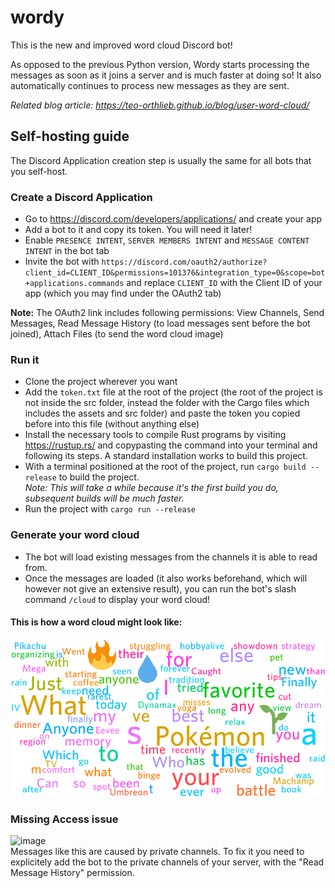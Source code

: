 # wordy
This is the new and improved word cloud Discord bot! 

As opposed to the previous Python version, Wordy starts processing the messages as soon as it joins a server and is much faster at doing so! 
It also automatically continues to process new messages as they are sent.

*Related blog article: https://teo-orthlieb.github.io/blog/user-word-cloud/*

## Self-hosting guide
The Discord Application creation step is usually the same for all bots that you self-host.

### Create a Discord Application
- Go to https://discord.com/developers/applications/ and create your app
- Add a bot to it and copy its token. You will need it later!
- Enable `PRESENCE INTENT`, `SERVER MEMBERS INTENT` and `MESSAGE CONTENT INTENT` in the bot tab
- Invite the bot with `https://discord.com/oauth2/authorize?client_id=CLIENT_ID&permissions=101376&integration_type=0&scope=bot+applications.commands` and replace `CLIENT_ID` with the Client ID of your app (which you may find under the OAuth2 tab)

**Note:** The OAuth2 link includes following permissions: View Channels, Send Messages, Read Message History (to load messages sent before the bot joined), Attach Files (to send the word cloud image)

### Run it
- Clone the project wherever you want
- Add the `token.txt` file at the root of the project (the root of the project is not inside the src folder, instead the folder with the Cargo files which includes the assets and src folder) and paste the token you copied before into this file (without anything else)
- Install the necessary tools to compile Rust programs by visiting https://rustup.rs/ and copypasting the command into your terminal and following its steps. A standard installation works to build this project.
- With a terminal positioned at the root of the project, run `cargo build --release` to build the project.  
*Note: This will take a while because it's the first build you do, subsequent builds will be much faster.*
- Run the project with `cargo run --release`

### Generate your word cloud
- The bot will load existing messages from the channels it is able to read from.
- Once the messages are loaded (it also works beforehand, which will however not give an extensive result), you can run the bot's slash command `/cloud` to display your word cloud!

#### This is how a word cloud might look like:
![Demonstration word cloud](demo.png)

### Missing Access issue
![image](https://github.com/user-attachments/assets/e2e1b62f-62d8-4df8-9d9a-5ff71bfb1d27)  
Messages like this are caused by private channels. To fix it you need to explicitely add the bot to the private channels of your server, with the "Read Message History" permission.
